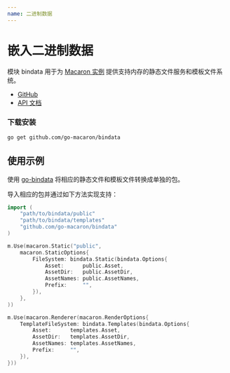 ```yaml
---
name: 二进制数据
---
```


# 嵌入二进制数据

模块 bindata 用于为 [Macaron 实例](../intro/core_concepts#macaron-%E5%AE%9E%E4%BE%8B) 提供支持内存的静态文件服务和模板文件系统。

- [GitHub](https://github.com/go-macaron/bindata)
- [API 文档](https://gowalker.org/github.com/go-macaron/bindata)

### 下载安装

```sh
go get github.com/go-macaron/bindata
```

## 使用示例

使用 [go-bindata](https://github.com/jteeuwen/go-bindata) 将相应的静态文件和模板文件转换成单独的包。

导入相应的包并通过如下方法实现支持：

```go
import (
    "path/to/bindata/public"
    "path/to/bindata/templates"
    "github.com/go-macaron/bindata"
)

m.Use(macaron.Static("public",
    macaron.StaticOptions{
        FileSystem: bindata.Static(bindata.Options{
            Asset:      public.Asset,
            AssetDir:   public.AssetDir,
            AssetNames: public.AssetNames,
            Prefix:     "",
        }),
    },
))

m.Use(macaron.Renderer(macaron.RenderOptions{
    TemplateFileSystem: bindata.Templates(bindata.Options{
        Asset:      templates.Asset,
        AssetDir:   templates.AssetDir,
        AssetNames: templates.AssetNames,
        Prefix:     "",
    }),
}))
```
